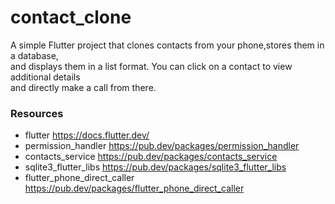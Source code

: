 # contact_clone

A simple Flutter project that clones contacts from your phone,stores them in a database,<br> 
and displays them in a list format. You can click on a contact to view additional details<br> 
and directly make a call from there.

### Resources


- flutter https://docs.flutter.dev/
- permission_handler https://pub.dev/packages/permission_handler
- contacts_service https://pub.dev/packages/contacts_service
- sqlite3_flutter_libs https://pub.dev/packages/sqlite3_flutter_libs
- flutter_phone_direct_caller https://pub.dev/packages/flutter_phone_direct_caller

